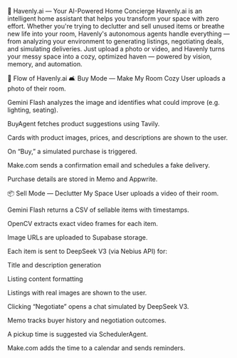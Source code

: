 🏡 Havenly.ai — Your AI-Powered Home Concierge
Havenly.ai is an intelligent home assistant that helps you transform your space with zero effort. Whether you're trying to declutter and sell unused items or breathe new life into your room, Havenly's autonomous agents handle everything — from analyzing your environment to generating listings, negotiating deals, and simulating deliveries. Just upload a photo or video, and Havenly turns your messy space into a cozy, optimized haven — powered by vision, memory, and automation.

🔁 Flow of Havenly.ai
🛋️ Buy Mode — Make My Room Cozy
User uploads a photo of their room.

Gemini Flash analyzes the image and identifies what could improve (e.g. lighting, seating).

BuyAgent fetches product suggestions using Tavily.

Cards with product images, prices, and descriptions are shown to the user.

On “Buy,” a simulated purchase is triggered.

Make.com sends a confirmation email and schedules a fake delivery.

Purchase details are stored in Memo and Appwrite.

📦 Sell Mode — Declutter My Space
User uploads a video of their room.

Gemini Flash returns a CSV of sellable items with timestamps.

OpenCV extracts exact video frames for each item.

Image URLs are uploaded to Supabase storage.

Each item is sent to DeepSeek V3 (via Nebius API) for:

Title and description generation

Listing content formatting

Listings with real images are shown to the user.

Clicking “Negotiate” opens a chat simulated by DeepSeek V3.

Memo tracks buyer history and negotiation outcomes.

A pickup time is suggested via SchedulerAgent.

Make.com adds the time to a calendar and sends reminders.